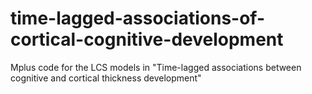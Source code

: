 # time-lagged-associations-of-cortical-cognitive-development
Mplus code for the LCS models in "Time-lagged associations between cognitive and cortical thickness development"

